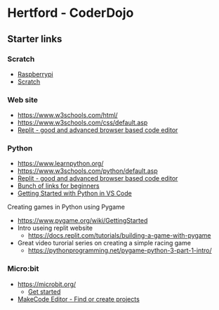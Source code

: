 # Hertford - CoderDojo


## Starter links

### Scratch

- [Raspberrypi](https://www.raspberrypi.org/learn/)
- [Scratch](https://scratch.mit.edu/)

### Web site

- https://www.w3schools.com/html/
- https://www.w3schools.com/css/default.asp
- [Replit - good and advanced browser based code editor](https://replit.com/new/html)

### Python

- https://www.learnpython.org/
- https://www.w3schools.com/python/default.asp
- [Replit - good and advanced browser based code editor](https://replit.com/new/python3)
- [Bunch of links for beginners](https://wiki.python.org/moin/BeginnersGuide/NonProgrammers)
- [Getting Started with Python in VS Code](https://code.visualstudio.com/docs/python/python-tutorial)

Creating games in Python using Pygame

- https://www.pygame.org/wiki/GettingStarted
- Intro useing replit website
  - https://docs.replit.com/tutorials/building-a-game-with-pygame
- Great video turorial series on creating a simple racing game
  - https://pythonprogramming.net/pygame-python-3-part-1-intro/

### Micro:bit

- https://microbit.org/
  - [Get started](https://microbit.org/get-started/first-steps/introduction/)
- [MakeCode Editor - Find or create projects](https://makecode.microbit.org/)
